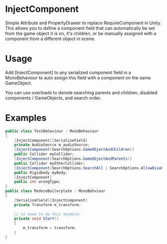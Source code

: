 # InjectComponent
Simple Attribute and PropertyDrawer to replace RequireComponent in Unity.
This allows you to define a component field that can automatically be set from the game object it is on, it's children, or be manually assigned with a component from a different object in scene.

# Usage
Add [InjectComponent] to any serialized component field in a MonoBehaviour to auto assign this field with a component on the same GameObject.

You can use overloads to denote searching parents and children, disabled components / GameObjects, and search order.

# Examples 
```csharp
public class TestBehaviour : MonoBehaviour
{
	[InjectComponent][SerializeField]
	private AudioSource m_audioSource;
	[InjectComponent(SearchOptions.GameObjectAndChildren)] 
	public Collider myCollider;
	[InjectComponent(SearchOptions.GameObjectAndParents)] 
	public Collider myOtherCollider;
	[InjectComponent(SearchOptions.SearchAll | SearchOptions.AllowDisabled, SearchOrder.ParentsFirst)]
	public Rigidbody myBody;
	[InjectComponent]
	public int wrongType;
}
public class ReduceBoilerplate : MonoBehviour
{
	[SerializeField][InjectComponent]
	private Transform m_transform;
	
	// no need to do this anymore:
	private void Start()
	{
		m_transform = transform;
	}
}
```
